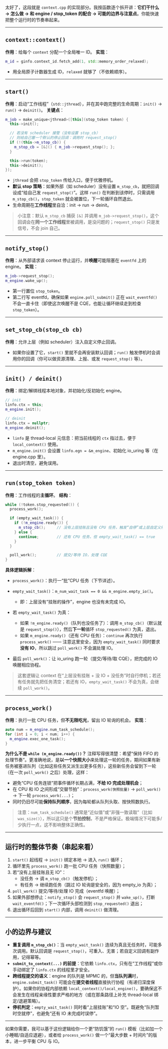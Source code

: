 太好了，这段就是 `context.cpp` 的实现部分。我按函数逐个拆开讲：**它们干什么 → 怎么做 → 和 engine / stop\_token 的配合 → 可能的边界与注意点**。你能快速把整个运行时的节奏串起来。

---

## `context::context()`

**作用**：给每个 `context` 分配一个全局唯一 ID。
**实现**：

```cpp
m_id = ginfo.context_id.fetch_add(1, std::memory_order_relaxed);
```

* 用全局原子计数器生成 ID，`relaxed` 就够了（不依赖顺序）。

---

## `start()`

**作用**：启动“工作线程”（`std::jthread`），并在其中跑完整的生命周期：`init()` → `run()` → `deinit()`。
**关键点**：

```cpp
m_job = make_unique<jthread>([this](stop_token token) {
  this->init();

  // 若没有 scheduler 接管（没有设置 stop_cb）
  // 则给自己塞一个默认的停止回调：调用时 request_stop()
  if (!(this->m_stop_cb)) {
    m_stop_cb = [&]() { m_job->request_stop(); };
  }

  this->run(token);
  this->deinit();
});
```

* `jthread` 会把 `stop_token` 传给入口，便于优雅停机。
* **默认 stop 策略**：如果外部（如 scheduler）没有设置 `m_stop_cb`，就把回调设成“给自己发 `request_stop()`”。这样 `run()` 在判断到该停时，只需调用 `m_stop_cb()`，`stop_token` 就会被置位，下一轮循环自然退出。
* 生命周期在**工作线程**里自洽：init → run → deinit。

> 小注意：默认 `m_stop_cb` 捕获 `[&]` 并调用 `m_job->request_stop()`，这个回调会在**同一个工作线程**里被调用，是没问题的；`request_stop()` 只是发信号，不会 join 自己。

---

## `notify_stop()`

**作用**：从外部请求该 context 停止运行，并**唤醒**可能阻塞在 `eventfd` 上的 engine。
**实现**：

```cpp
m_job->request_stop();
m_engine.wake_up();
```

* 第一行置位 `stop_token`。
* 第二行写 eventfd，确保如果 `engine.poll_submit()` 正在 `wait_eventfd()` 不会一直卡住（即使这次唤醒不是 CQE，也能让循环继续走到检查 `stop_token`）。

---

## `set_stop_cb(stop_cb cb)`

**作用**：允许上层（例如 scheduler）注入自定义停止回调。

* 如果你设置了它，`start()` 里就不会再安装默认回调；`run()` 触发停机时会调用你的回调（你可以做资源清理、上报、或发 `request_stop()` 等）。

---

## `init() / deinit()`

**作用**：绑定/解绑线程本地对象，并初始化/反初始化 engine。

```cpp
// init
linfo.ctx = this;
m_engine.init();

// deinit
linfo.ctx = nullptr;
m_engine.deinit();
```

* `linfo` 是 thread-local 元信息：把当前线程的 `ctx` 指过去，便于 `local_context()` 使用。
* `m_engine.init()` 会设置 `linfo.egn = &m_engine`、初始化 io\_uring 等（在 engine.cpp 里）。
* 退出时清空，避免误用。

---

## `run(stop_token token)`

**作用**：工作线程的**主循环**。
**结构**：

```cpp
while (!token.stop_requested()) {
  process_work();

  if (empty_wait_task()) {
    if (!m_engine.ready()) {
      m_stop_cb();     // 没有上层挂账且没有 CPU 任务，触发“自停”或上层自定义停机逻辑
    } else {
      continue;        // 还有 CPU 任务，但 empty_wait_task() == true
    }
  }

  poll_work();         // 提交/等待 IO，处理 CQE
}
```

**具体逻辑拆解**：

* `process_work()`：执行一“批”CPU 任务（下节详述）。
* `empty_wait_task()`：`m_num_wait_task == 0 && m_engine.empty_io()`。

  * 即：上层没有“挂账的操作”，engine 也没有未完成 IO。
* 若 `empty_wait_task()` 为真：

  * 如果 `!m_engine.ready()`（队列也没任务了）：调用 `m_stop_cb()`（默认就是 `request_stop()`），然后**下一轮**循环 `stop_requested()` 为真，退出。
  * 如果 `m_engine.ready()`（还有 CPU 任务）：`continue` 再次执行 `process_work()` —— 注意这里安全，因为 `empty_wait_task()` 同时要求 **没有 IO**，所以跳过 `poll_work()` 不会漏处理 IO。
* 最后 `poll_work()`：让 io\_uring 跑一轮（提交/等待/取 CQE），把完成的 IO 唤醒相应协程。

> 这套逻辑让 context 在“上层没有挂账 + 没 IO + 没任务”时自行停机；若还有任务就先把任务清空；若还有 IO，`empty_wait_task()` 不会为真，会继续 `poll_work()`。

---

## `process_work()`

**作用**：执行一批 CPU 任务，但**不无限吃光**，留出 IO 轮询的机会。
**实现**：

```cpp
auto num = m_engine.num_task_schedule();
for (int i = 0; i < num; i++) {
  m_engine.exec_one_task();
}
```

**为什么不是 `while (m_engine.ready())`？**
注释写得很清楚：希望“保持 FIFO 的处理节奏”。更准确地说，是**以一个快照大小**来处理这一轮的任务，期间如果有新任务被塞进队列（比如这些任务又派生出更多任务），这些新任务会留到下一轮（在一次 `poll_work()` 之后）处理，这样：

* 避免“CPU 任务连锁”把事件循环长期占满，**不给 IO 完成处理机会**；
* 在 CPU 和 IO 之间形成“交替节拍”：`process_work(快照批量)` → `poll_work()` → 下一轮 `process_work(...)`；
* 同时仍旧尽可能**保持队列顺序**，因为每轮都从队列头取、按快照数执行。

> 注意：`num_task_schedule()` 通常是“近似值”或“非强一致读取”（比如 `was_size()`），所以这只是个**节拍控制**，不是严格保证。极端情况下可能多/少执行一点，这不影响整体正确性。

---

## 运行时的整体节奏（串起来看）

1. `start()` 起线程 → `init()` 绑定本地 → 进入 `run()` 循环；
2. 循环里先 `process_work()` 跑一批 CPU 任务（快照数量）；
3. 若“没有上层挂账且无 IO”：
   * 没任务 → 调 `m_stop_cb()`（触发停机）；
   * 有任务 → 继续跑任务（跳过 IO 轮询是安全的，因为 empty\_io 为真）；
4. `poll_work()` 提交/等待/处理 IO 完成（eventfd 唤醒）；
5. 如果外部想停止：`notify_stop()` 会 `request_stop()` 并 `wake_up()`，打断 `wait_eventfd()`；下一次循环头部检测到 `stop_requested()` 退出；
6. 退出循环后回到 `start()` 内部，调用 `deinit()` 做清理。

---

## 小的边界与建议

* **重复调用 `m_stop_cb()`**：当 `empty_wait_task()` 连续为真且无任务时，可能多次调用。默认回调是 `request_stop()`，可重入、无害；若自定义回调有副作用，记得幂等。
* **`submit_to_context(...)` 的前提**：它依赖 `linfo.ctx`，只有在“工作线程”或你手动绑定了 `linfo.ctx` 的线程里才安全。
* **跨线程提交的语义**：engine 的队列是 MPMC 的，但**当队列满**时，`engine.submit_task()` 可能会在**提交者线程**直接执行协程（有递归深度保护）。如果你的协程内部依赖 `local_context()/local_engine()`，要确保这不会发生在线程亲缘性要求严格的地方（或在那条路径上补充 thread-local 绑定/退避策略）。
* **停机判定**：`empty_wait_task()` 同时看“上层挂账”和“IO 空”。既避免“队列暂时空就停”，也避免“还有 IO 未完成时误停”。

---

如果你需要，我可以基于这份逻辑给你一个更“防饥饿”的 `run()` 模板（比如加一个小睡眠/自适应退避），或者给 `process_work()` 做一个“最大步数 + 时间片”的版本，进一步平衡 CPU 与 IO。
